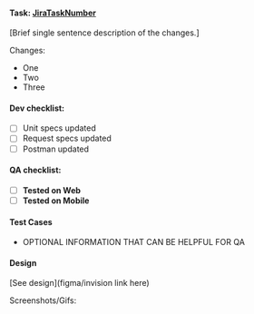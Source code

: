 #### Task: [JiraTaskNumber](https://htdevelopers.atlassian.net/browse/JiraTaskNumber)

[Brief single sentence description of the changes.]

Changes:
* One
* Two
* Three

#### Dev checklist:
* [ ] Unit specs updated
* [ ] Request specs updated
* [ ] Postman updated

#### QA checklist:
* [ ] **Tested on Web**
* [ ] **Tested on Mobile**

#### Test Cases
- OPTIONAL INFORMATION THAT CAN BE HELPFUL FOR QA

#### Design
[See design](figma/invision link here)

Screenshots/Gifs:
